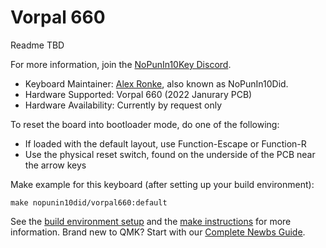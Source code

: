 # Vorpal 660

Readme TBD


For more information, join the [NoPunIn10Key Discord](https://discord.gg/sku2Y6w).

* Keyboard Maintainer: [Alex Ronke](https://nopunin10did.com/), also known as NoPunIn10Did.
* Hardware Supported: Vorpal 660 (2022 Janurary PCB)
* Hardware Availability: Currently by request only

To reset the board into bootloader mode, do one of the following:

* If loaded with the default layout, use Function-Escape or Function-R
* Use the physical reset switch, found on the underside of the PCB near the arrow keys

Make example for this keyboard (after setting up your build environment):

    make nopunin10did/vorpal660:default

See the [build environment setup](https://docs.qmk.fm/#/getting_started_build_tools) and the [make instructions](https://docs.qmk.fm/#/getting_started_make_guide) for more information. Brand new to QMK? Start with our [Complete Newbs Guide](https://docs.qmk.fm/#/newbs).
